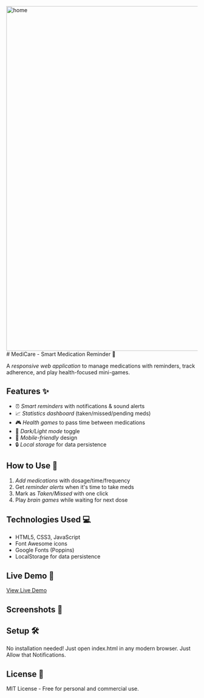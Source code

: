 <img width="1895" height="908" alt="home" src="https://github.com/user-attachments/assets/dbb63324-448a-426c-82f4-4b24077c83d0" /># MediCare - Smart Medication Reminder 💊

A *responsive web application* to manage medications with reminders, track adherence, and play health-focused mini-games.

## Features ✨
- ⏰ *Smart reminders* with notifications & sound alerts
- 📈 *Statistics dashboard* (taken/missed/pending meds)
- 🎮 *Health games* to pass time between medications
- 🌙 *Dark/Light mode* toggle
- 📱 *Mobile-friendly* design
- 🔒 *Local storage* for data persistence

## How to Use 🚀
1. *Add medications* with dosage/time/frequency
2. Get *reminder alerts* when it's time to take meds
3. Mark as *Taken/Missed* with one click
4. Play *brain games* while waiting for next dose

## Technologies Used 💻
- HTML5, CSS3, JavaScript
- Font Awesome icons
- Google Fonts (Poppins)
- LocalStorage for data persistence

## Live Demo 🔗
[View Live Demo](https://vishal-vinayagam.github.io/MediCare---Smart-Medication-Reminder/)

## Screenshots 📸


## Setup 🛠
No installation needed! Just open index.html in any modern browser. Just Allow that Notifications.

## License 📜
MIT License - Free for personal and commercial use.
